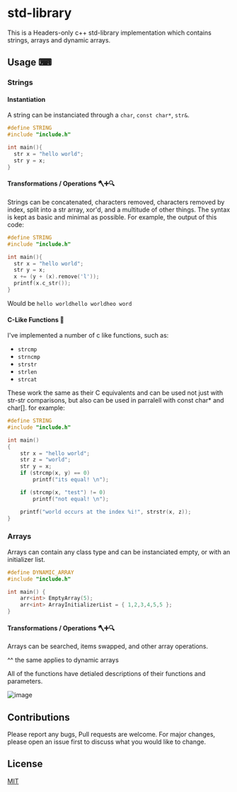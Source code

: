 # std-library
This is a Headers-only c++ std-library implementation which contains strings, arrays and dynamic arrays.


## Usage ⌨

### Strings

#### Instantiation 
A string can be instanciated through a `char`, `const char*`, `str&`.
  
```c++
#define STRING
#include "include.h"

int main(){
  str x = "hello world";
  str y = x;
}
```
#### Transformations / Operations 🪓➕🔍
Strings can be concatenated, characters removed, characters removed by index, split into a str array, xor'd, and a multitude of other things. The syntax is kept as basic and minimal as possible.
For example, the output of this code: 
```c++
#define STRING
#include "include.h"

int main(){
  str x = "hello world";
  str y = x;
  x += (y + (x).remove('l'));
  printf(x.c_str());
}
```
Would be `hello worldhello worldheo word`

#### C-Like Functions 💾

I've implemented a number of c like functions, such as:
  - `strcmp`
  - `strncmp`
  - `strstr`
  - `strlen`
  - `strcat`

These work the same as their C equivalents and can be used not just with str-str comparisons, but also can be used in parralell with const char* and char[].
for example:
```c++
#define STRING
#include "include.h"

int main()
{
	str x = "hello world";
	str z = "world";
	str y = x;
	if (strcmp(x, y) == 0)
		printf("its equal! \n");

	if (strcmp(x, "test") != 0)
		printf("not equal! \n");

	printf("world occurs at the index %i!", strstr(x, z));
}
```
### Arrays
Arrays can contain any class type and can be instanciated empty, or with an initializer list.
  
```c++
#define DYNAMIC_ARRAY
#include "include.h"

int main() {
	arr<int> EmptyArray(5);
	arr<int> ArrayInitializerList = { 1,2,3,4,5,5 };
}
```

#### Transformations / Operations 🪓➕🔍
Arrays can be searched, items swapped, and other array operations.

^^ the same applies to dynamic arrays


All of the functions have detialed descriptions of their functions and parameters.

![image](https://user-images.githubusercontent.com/93481691/139591696-ab8584c4-4288-410d-beb3-e20f586ae139.png)


## Contributions
Please report any bugs, Pull requests are welcome. For major changes, please open an issue first to discuss what you would like to change.

## License
[MIT](https://choosealicense.com/licenses/mit/)
